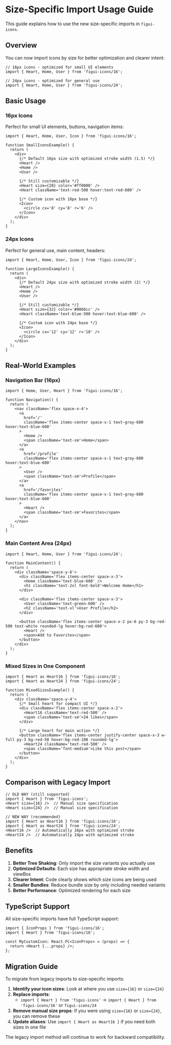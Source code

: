 # Size-Specific Import Usage Guide

This guide explains how to use the new size-specific imports in `figui-icons`.

## Overview

You can now import icons by size for better optimization and clearer intent:

```tsx
// 16px icons - optimized for small UI elements
import { Heart, Home, User } from 'figui-icons/16';

// 24px icons - optimized for general use
import { Heart, Home, User } from 'figui-icons/24';
```

## Basic Usage

### 16px Icons

Perfect for small UI elements, buttons, navigation items:

```tsx
import { Heart, Home, User, Icon } from 'figui-icons/16';

function SmallIconsExample() {
  return (
    <div>
      {/* Default 16px size with optimized stroke width (1.5) */}
      <Heart />
      <Home />
      <User />

      {/* Still customizable */}
      <Heart size={20} color='#ff0000' />
      <Heart className='text-red-500 hover:text-red-600' />

      {/* Custom icon with 16px base */}
      <Icon>
        <circle cx='8' cy='8' r='6' />
      </Icon>
    </div>
  );
}
```

### 24px Icons

Perfect for general use, main content, headers:

```tsx
import { Heart, Home, User, Icon } from 'figui-icons/24';

function LargeIconsExample() {
  return (
    <div>
      {/* Default 24px size with optimized stroke width (2) */}
      <Heart />
      <Home />
      <User />

      {/* Still customizable */}
      <Heart size={32} color='#0066cc' />
      <Heart className='text-blue-500 hover:text-blue-600' />

      {/* Custom icon with 24px base */}
      <Icon>
        <circle cx='12' cy='12' r='10' />
      </Icon>
    </div>
  );
}
```

## Real-World Examples

### Navigation Bar (16px)

```tsx
import { Home, User, Heart } from 'figui-icons/16';

function Navigation() {
  return (
    <nav className='flex space-x-4'>
      <a
        href='/'
        className='flex items-center space-x-1 text-gray-600 hover:text-blue-600'
      >
        <Home />
        <span className='text-sm'>Home</span>
      </a>
      <a
        href='/profile'
        className='flex items-center space-x-1 text-gray-600 hover:text-blue-600'
      >
        <User />
        <span className='text-sm'>Profile</span>
      </a>
      <a
        href='/favorites'
        className='flex items-center space-x-1 text-gray-600 hover:text-blue-600'
      >
        <Heart />
        <span className='text-sm'>Favorites</span>
      </a>
    </nav>
  );
}
```

### Main Content Area (24px)

```tsx
import { Heart, Home, User } from 'figui-icons/24';

function MainContent() {
  return (
    <div className='space-y-6'>
      <div className='flex items-center space-x-3'>
        <Home className='text-blue-600' />
        <h1 className='text-2xl font-bold'>Welcome Home</h1>
      </div>

      <div className='flex items-center space-x-3'>
        <User className='text-green-600' />
        <h2 className='text-xl'>User Profile</h2>
      </div>

      <button className='flex items-center space-x-2 px-6 py-3 bg-red-500 text-white rounded-lg hover:bg-red-600'>
        <Heart />
        <span>Add to Favorites</span>
      </button>
    </div>
  );
}
```

### Mixed Sizes in One Component

```tsx
import { Heart as Heart16 } from 'figui-icons/16';
import { Heart as Heart24 } from 'figui-icons/24';

function MixedSizesExample() {
  return (
    <div className='space-y-4'>
      {/* Small heart for compact UI */}
      <div className='flex items-center space-x-2'>
        <Heart16 className='text-red-500' />
        <span className='text-sm'>24 likes</span>
      </div>

      {/* Large heart for main action */}
      <button className='flex items-center justify-center space-x-3 w-full py-3 bg-red-50 hover:bg-red-100 rounded-lg'>
        <Heart24 className='text-red-500' />
        <span className='font-medium'>Like this post</span>
      </button>
    </div>
  );
}
```

## Comparison with Legacy Import

```tsx
// OLD WAY (still supported)
import { Heart } from 'figui-icons';
<Heart size={16} />  // Manual size specification
<Heart size={24} />  // Manual size specification

// NEW WAY (recommended)
import { Heart as Heart16 } from 'figui-icons/16';
import { Heart as Heart24 } from 'figui-icons/24';
<Heart16 />  // Automatically 16px with optimized stroke
<Heart24 />  // Automatically 24px with optimized stroke
```

## Benefits

1. **Better Tree Shaking**: Only import the size variants you actually use
2. **Optimized Defaults**: Each size has appropriate stroke width and viewBox
3. **Clearer Intent**: Code clearly shows which size icons are being used
4. **Smaller Bundles**: Reduce bundle size by only including needed variants
5. **Better Performance**: Optimized rendering for each size

## TypeScript Support

All size-specific imports have full TypeScript support:

```tsx
import { IconProps } from 'figui-icons/16';
import { Heart } from 'figui-icons/16';

const MyCustomIcon: React.FC<IconProps> = (props) => {
  return <Heart {...props} />;
};
```

## Migration Guide

To migrate from legacy imports to size-specific imports:

1. **Identify your icon sizes**: Look at where you use `size={16}` or `size={24}`
2. **Replace imports**:
   - `import { Heart } from 'figui-icons'` → `import { Heart } from 'figui-icons/16'` or `figui-icons/24`
3. **Remove manual size props**: If you were using `size={16}` or `size={24}`, you can remove these
4. **Update aliases**: Use `import { Heart as Heart16 }` if you need both sizes in one file

The legacy import method will continue to work for backward compatibility.
